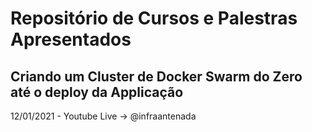 # Repositório de Cursos e Palestras Apresentados


## Criando um Cluster de Docker Swarm do Zero até o deploy da Applicação
12/01/2021 - Youtube Live -> @infraantenada